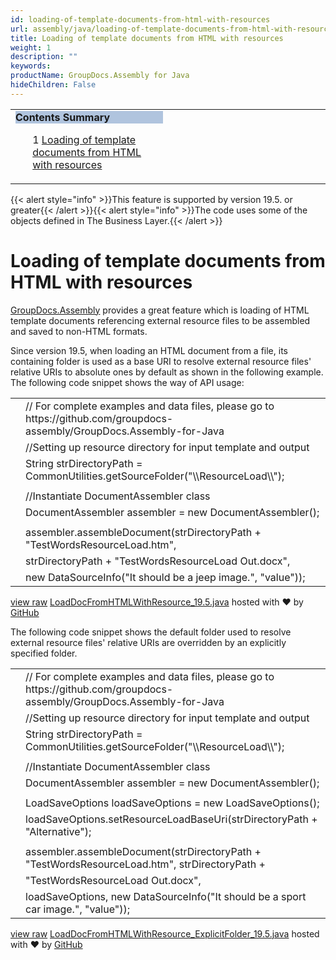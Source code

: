 ```yaml
---
id: loading-of-template-documents-from-html-with-resources
url: assembly/java/loading-of-template-documents-from-html-with-resources
title: Loading of template documents from HTML with resources
weight: 1
description: ""
keywords: 
productName: GroupDocs.Assembly for Java
hideChildren: False
---
```

<table class="sectionMacro" border="0" cellpadding="5" cellspacing="0" width="100%"><tbody><tr><td valign="top" width="50%"><div class="panel" style="border-top-width: 1px; border-right-width: 1px; border-bottom-width: 1px; border-left-width: 1px;"><div class="panelHeader" style="border-bottom-width: 1px; background-color: rgb(176, 196, 222);"><b>Contents Summary</b></div><div class="panelContent"><style type="text/css">div.rbtoc1590607144457 { padding-top: 0px; padding-right: 0px; padding-bottom: 0px; padding-left: 0px; }div.rbtoc1590607144457 ul { list-style-type: none; list-style-image: none; margin-left: 0px; }div.rbtoc1590607144457 li { margin-left: 0px; padding-left: 0px; }</style><div class="toc rbtoc1590607144457"><ul class="toc-indentation"><li><span class="TOCOutline">1</span> <a href="#LoadingoftemplatedocumentsfromHTMLwithresources-LoadingoftemplatedocumentsfromHTMLwithresources">Loading of template documents from HTML with resources</a></li></ul></div></div></div></td><td valign="top" width="15%">&nbsp;</td><td valign="top" width="35%">&nbsp;</td></tr></tbody></table>

{{< alert style="info" >}}This feature is supported by version 19.5. or greater{{< /alert >}}{{< alert style="info" >}}The code uses some of the objects defined in The Business Layer.{{< /alert >}}

# Loading of template documents from HTML with resources

[GroupDocs.Assembly](https://apireference.groupdocs.com/java/assembly/com.groupdocs.assembly/package-summary) provides a great feature which is loading of HTML template documents referencing external resource files to be assembled and saved to non-HTML formats. 

Since version 19.5, when loading an HTML document from a file, its containing folder is used as a base URI to resolve external resource files' relative URIs to absolute ones by default as shown in the following example. The following code snippet shows the way of API usage:

<table class="highlight tab-size js-file-line-container" data-tab-size="8" data-paste-markdown-skip=""><tbody><tr><td id="file-loaddocfromhtmlwithresource_19-5-java-L1" class="blob-num js-line-number" data-line-number="1"></td><td id="file-loaddocfromhtmlwithresource_19-5-java-LC1" class="blob-code blob-code-inner js-file-line"><span class="pl-c"><span class="pl-c">//</span> For complete examples and data files, please go to https://github.com/groupdocs-assembly/GroupDocs.Assembly-for-Java</span></td></tr><tr><td id="file-loaddocfromhtmlwithresource_19-5-java-L2" class="blob-num js-line-number" data-line-number="2"></td><td id="file-loaddocfromhtmlwithresource_19-5-java-LC2" class="blob-code blob-code-inner js-file-line"><span class="pl-c"><span class="pl-c">//</span>Setting up resource directory for input template and output</span></td></tr><tr><td id="file-loaddocfromhtmlwithresource_19-5-java-L3" class="blob-num js-line-number" data-line-number="3"></td><td id="file-loaddocfromhtmlwithresource_19-5-java-LC3" class="blob-code blob-code-inner js-file-line"><span class="pl-smi">String</span> strDirectoryPath <span class="pl-k">=</span> <span class="pl-smi">CommonUtilities</span><span class="pl-k">.</span>getSourceFolder(<span class="pl-s"><span class="pl-pds">"</span><span class="pl-cce">\\</span>ResourceLoad<span class="pl-cce">\\</span><span class="pl-pds">"</span></span>);</td></tr><tr><td id="file-loaddocfromhtmlwithresource_19-5-java-L4" class="blob-num js-line-number" data-line-number="4"></td><td id="file-loaddocfromhtmlwithresource_19-5-java-LC4" class="blob-code blob-code-inner js-file-line"></td></tr><tr><td id="file-loaddocfromhtmlwithresource_19-5-java-L5" class="blob-num js-line-number" data-line-number="5"></td><td id="file-loaddocfromhtmlwithresource_19-5-java-LC5" class="blob-code blob-code-inner js-file-line"><span class="pl-c"><span class="pl-c">//</span>Instantiate DocumentAssembler class</span></td></tr><tr><td id="file-loaddocfromhtmlwithresource_19-5-java-L6" class="blob-num js-line-number" data-line-number="6"></td><td id="file-loaddocfromhtmlwithresource_19-5-java-LC6" class="blob-code blob-code-inner js-file-line"><span class="pl-smi">DocumentAssembler</span> assembler <span class="pl-k">=</span> <span class="pl-k">new</span> <span class="pl-smi">DocumentAssembler</span>();</td></tr><tr><td id="file-loaddocfromhtmlwithresource_19-5-java-L7" class="blob-num js-line-number" data-line-number="7"></td><td id="file-loaddocfromhtmlwithresource_19-5-java-LC7" class="blob-code blob-code-inner js-file-line"></td></tr><tr><td id="file-loaddocfromhtmlwithresource_19-5-java-L8" class="blob-num js-line-number" data-line-number="8"></td><td id="file-loaddocfromhtmlwithresource_19-5-java-LC8" class="blob-code blob-code-inner js-file-line">assembler<span class="pl-k">.</span>assembleDocument(strDirectoryPath <span class="pl-k">+</span> <span class="pl-s"><span class="pl-pds">"</span>TestWordsResourceLoad.htm<span class="pl-pds">"</span></span>,</td></tr><tr><td id="file-loaddocfromhtmlwithresource_19-5-java-L9" class="blob-num js-line-number" data-line-number="9"></td><td id="file-loaddocfromhtmlwithresource_19-5-java-LC9" class="blob-code blob-code-inner js-file-line">strDirectoryPath <span class="pl-k">+</span> <span class="pl-s"><span class="pl-pds">"</span>TestWordsResourceLoad Out.docx<span class="pl-pds">"</span></span>,</td></tr><tr><td id="file-loaddocfromhtmlwithresource_19-5-java-L10" class="blob-num js-line-number" data-line-number="10"></td><td id="file-loaddocfromhtmlwithresource_19-5-java-LC10" class="blob-code blob-code-inner js-file-line"><span class="pl-k">new</span> <span class="pl-smi">DataSourceInfo</span>(<span class="pl-s"><span class="pl-pds">"</span>It should be a jeep image.<span class="pl-pds">"</span></span>, <span class="pl-s"><span class="pl-pds">"</span>value<span class="pl-pds">"</span></span>));</td></tr></tbody></table>

[view raw](https://gist.github.com/GroupDocsGists/381806c98068837063997a0a4a687529/raw/564e55a8814c89354420459d88fd1db8b8cf28f3/LoadDocFromHTMLWithResource_19.5.java) [LoadDocFromHTMLWithResource\_19.5.java](https://gist.github.com/GroupDocsGists/381806c98068837063997a0a4a687529#file-loaddocfromhtmlwithresource_19-5-java) hosted with ❤ by [GitHub](https://github.com)

The following code snippet shows the default folder used to resolve external resource files' relative URIs are overridden by an explicitly specified folder.

<table class="highlight tab-size js-file-line-container" data-tab-size="8" data-paste-markdown-skip=""><tbody><tr><td id="file-loaddocfromhtmlwithresource_explicitfolder_19-5-java-L1" class="blob-num js-line-number" data-line-number="1"></td><td id="file-loaddocfromhtmlwithresource_explicitfolder_19-5-java-LC1" class="blob-code blob-code-inner js-file-line"><span class="pl-c"><span class="pl-c">//</span> For complete examples and data files, please go to https://github.com/groupdocs-assembly/GroupDocs.Assembly-for-Java</span></td></tr><tr><td id="file-loaddocfromhtmlwithresource_explicitfolder_19-5-java-L2" class="blob-num js-line-number" data-line-number="2"></td><td id="file-loaddocfromhtmlwithresource_explicitfolder_19-5-java-LC2" class="blob-code blob-code-inner js-file-line"><span class="pl-c"><span class="pl-c">//</span>Setting up resource directory for input template and output</span></td></tr><tr><td id="file-loaddocfromhtmlwithresource_explicitfolder_19-5-java-L3" class="blob-num js-line-number" data-line-number="3"></td><td id="file-loaddocfromhtmlwithresource_explicitfolder_19-5-java-LC3" class="blob-code blob-code-inner js-file-line"><span class="pl-smi">String</span> strDirectoryPath <span class="pl-k">=</span> <span class="pl-smi">CommonUtilities</span><span class="pl-k">.</span>getSourceFolder(<span class="pl-s"><span class="pl-pds">"</span><span class="pl-cce">\\</span>ResourceLoad<span class="pl-cce">\\</span><span class="pl-pds">"</span></span>);</td></tr><tr><td id="file-loaddocfromhtmlwithresource_explicitfolder_19-5-java-L4" class="blob-num js-line-number" data-line-number="4"></td><td id="file-loaddocfromhtmlwithresource_explicitfolder_19-5-java-LC4" class="blob-code blob-code-inner js-file-line"></td></tr><tr><td id="file-loaddocfromhtmlwithresource_explicitfolder_19-5-java-L5" class="blob-num js-line-number" data-line-number="5"></td><td id="file-loaddocfromhtmlwithresource_explicitfolder_19-5-java-LC5" class="blob-code blob-code-inner js-file-line"><span class="pl-c"><span class="pl-c">//</span>Instantiate DocumentAssembler class</span></td></tr><tr><td id="file-loaddocfromhtmlwithresource_explicitfolder_19-5-java-L6" class="blob-num js-line-number" data-line-number="6"></td><td id="file-loaddocfromhtmlwithresource_explicitfolder_19-5-java-LC6" class="blob-code blob-code-inner js-file-line"><span class="pl-smi">DocumentAssembler</span> assembler <span class="pl-k">=</span> <span class="pl-k">new</span> <span class="pl-smi">DocumentAssembler</span>();</td></tr><tr><td id="file-loaddocfromhtmlwithresource_explicitfolder_19-5-java-L7" class="blob-num js-line-number" data-line-number="7"></td><td id="file-loaddocfromhtmlwithresource_explicitfolder_19-5-java-LC7" class="blob-code blob-code-inner js-file-line"></td></tr><tr><td id="file-loaddocfromhtmlwithresource_explicitfolder_19-5-java-L8" class="blob-num js-line-number" data-line-number="8"></td><td id="file-loaddocfromhtmlwithresource_explicitfolder_19-5-java-LC8" class="blob-code blob-code-inner js-file-line"><span class="pl-smi">LoadSaveOptions</span> loadSaveOptions <span class="pl-k">=</span> <span class="pl-k">new</span> <span class="pl-smi">LoadSaveOptions</span>();</td></tr><tr><td id="file-loaddocfromhtmlwithresource_explicitfolder_19-5-java-L9" class="blob-num js-line-number" data-line-number="9"></td><td id="file-loaddocfromhtmlwithresource_explicitfolder_19-5-java-LC9" class="blob-code blob-code-inner js-file-line">loadSaveOptions<span class="pl-k">.</span>setResourceLoadBaseUri(strDirectoryPath <span class="pl-k">+</span> <span class="pl-s"><span class="pl-pds">"</span>Alternative<span class="pl-pds">"</span></span>);</td></tr><tr><td id="file-loaddocfromhtmlwithresource_explicitfolder_19-5-java-L10" class="blob-num js-line-number" data-line-number="10"></td><td id="file-loaddocfromhtmlwithresource_explicitfolder_19-5-java-LC10" class="blob-code blob-code-inner js-file-line"></td></tr><tr><td id="file-loaddocfromhtmlwithresource_explicitfolder_19-5-java-L11" class="blob-num js-line-number" data-line-number="11"></td><td id="file-loaddocfromhtmlwithresource_explicitfolder_19-5-java-LC11" class="blob-code blob-code-inner js-file-line">assembler<span class="pl-k">.</span>assembleDocument(strDirectoryPath <span class="pl-k">+</span> <span class="pl-s"><span class="pl-pds">"</span>TestWordsResourceLoad.htm<span class="pl-pds">"</span></span>, strDirectoryPath <span class="pl-k">+</span></td></tr><tr><td id="file-loaddocfromhtmlwithresource_explicitfolder_19-5-java-L12" class="blob-num js-line-number" data-line-number="12"></td><td id="file-loaddocfromhtmlwithresource_explicitfolder_19-5-java-LC12" class="blob-code blob-code-inner js-file-line"><span class="pl-s"><span class="pl-pds">"</span>TestWordsResourceLoad Out.docx<span class="pl-pds">"</span></span>,</td></tr><tr><td id="file-loaddocfromhtmlwithresource_explicitfolder_19-5-java-L13" class="blob-num js-line-number" data-line-number="13"></td><td id="file-loaddocfromhtmlwithresource_explicitfolder_19-5-java-LC13" class="blob-code blob-code-inner js-file-line">loadSaveOptions, <span class="pl-k">new</span> <span class="pl-smi">DataSourceInfo</span>(<span class="pl-s"><span class="pl-pds">"</span>It should be a sport car image.<span class="pl-pds">"</span></span>, <span class="pl-s"><span class="pl-pds">"</span>value<span class="pl-pds">"</span></span>));</td></tr></tbody></table>

[view raw](https://gist.github.com/GroupDocsGists/9cf9468c519b98d916b1c37f8be9dc9a/raw/9cc4978b02f5688a7781858201a5cdf7f39adfdf/LoadDocFromHTMLWithResource_ExplicitFolder_19.5.java) [LoadDocFromHTMLWithResource\_ExplicitFolder\_19.5.java](https://gist.github.com/GroupDocsGists/9cf9468c519b98d916b1c37f8be9dc9a#file-loaddocfromhtmlwithresource_explicitfolder_19-5-java) hosted with ❤ by [GitHub](https://github.com)
